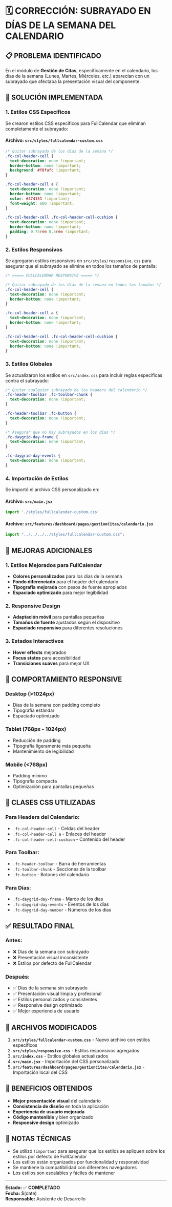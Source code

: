 # 🗓️ CORRECCIÓN: SUBRAYADO EN DÍAS DE LA SEMANA DEL CALENDARIO

## 📋 **PROBLEMA IDENTIFICADO**

En el módulo de **Gestión de Citas**, específicamente en el calendario, los días de la semana (Lunes, Martes, Miércoles, etc.) aparecían con un subrayado que afectaba la presentación visual del componente.

## 🎯 **SOLUCIÓN IMPLEMENTADA**

### **1. Estilos CSS Específicos**

Se crearon estilos CSS específicos para FullCalendar que eliminan completamente el subrayado:

#### **Archivo: `src/styles/fullcalendar-custom.css`**
```css
/* Quitar subrayado de los días de la semana */
.fc-col-header-cell {
  text-decoration: none !important;
  border-bottom: none !important;
  background: #f8fafc !important;
}

.fc-col-header-cell a {
  text-decoration: none !important;
  border-bottom: none !important;
  color: #374151 !important;
  font-weight: 600 !important;
}

.fc-col-header-cell .fc-col-header-cell-cushion {
  text-decoration: none !important;
  border-bottom: none !important;
  padding: 0.75rem 0.5rem !important;
}
```

### **2. Estilos Responsivos**

Se agregaron estilos responsivos en `src/styles/responsive.css` para asegurar que el subrayado se elimine en todos los tamaños de pantalla:

```css
/* ===== FULLCALENDAR RESPONSIVE ===== */

/* Quitar subrayado de los días de la semana en todos los tamaños */
.fc-col-header-cell {
  text-decoration: none !important;
  border-bottom: none !important;
}

.fc-col-header-cell a {
  text-decoration: none !important;
  border-bottom: none !important;
}

.fc-col-header-cell .fc-col-header-cell-cushion {
  text-decoration: none !important;
  border-bottom: none !important;
}
```

### **3. Estilos Globales**

Se actualizaron los estilos en `src/index.css` para incluir reglas específicas contra el subrayado:

```css
/* Quitar cualquier subrayado de los headers del calendario */
.fc-header-toolbar .fc-toolbar-chunk {
  text-decoration: none !important;
}

.fc-header-toolbar .fc-button {
  text-decoration: none !important;
}

/* Asegurar que no hay subrayados en los días */
.fc-daygrid-day-frame {
  text-decoration: none !important;
}

.fc-daygrid-day-events {
  text-decoration: none !important;
}
```

### **4. Importación de Estilos**

Se importó el archivo CSS personalizado en:

#### **Archivo: `src/main.jsx`**
```javascript
import './styles/fullcalendar-custom.css'
```

#### **Archivo: `src/features/dashboard/pages/gestionCitas/calendario.jsx`**
```javascript
import "../../../../styles/fullcalendar-custom.css";
```

## 🎨 **MEJORAS ADICIONALES**

### **1. Estilos Mejorados para FullCalendar**

- **Colores personalizados** para los días de la semana
- **Fondo diferenciado** para el header del calendario
- **Tipografía mejorada** con pesos de fuente apropiados
- **Espaciado optimizado** para mejor legibilidad

### **2. Responsive Design**

- **Adaptación móvil** para pantallas pequeñas
- **Tamaños de fuente** ajustados según el dispositivo
- **Espaciado responsivo** para diferentes resoluciones

### **3. Estados Interactivos**

- **Hover effects** mejorados
- **Focus states** para accesibilidad
- **Transiciones suaves** para mejor UX

## 📱 **COMPORTAMIENTO RESPONSIVE**

### **Desktop (>1024px)**
- Días de la semana con padding completo
- Tipografía estándar
- Espaciado optimizado

### **Tablet (768px - 1024px)**
- Reducción de padding
- Tipografía ligeramente más pequeña
- Mantenimiento de legibilidad

### **Mobile (<768px)**
- Padding mínimo
- Tipografía compacta
- Optimización para pantallas pequeñas

## 🔧 **CLASES CSS UTILIZADAS**

### **Para Headers del Calendario:**
- `.fc-col-header-cell` - Celdas del header
- `.fc-col-header-cell a` - Enlaces del header
- `.fc-col-header-cell-cushion` - Contenido del header

### **Para Toolbar:**
- `.fc-header-toolbar` - Barra de herramientas
- `.fc-toolbar-chunk` - Secciones de la toolbar
- `.fc-button` - Botones del calendario

### **Para Días:**
- `.fc-daygrid-day-frame` - Marco de los días
- `.fc-daygrid-day-events` - Eventos de los días
- `.fc-daygrid-day-number` - Números de los días

## ✅ **RESULTADO FINAL**

### **Antes:**
- ❌ Días de la semana con subrayado
- ❌ Presentación visual inconsistente
- ❌ Estilos por defecto de FullCalendar

### **Después:**
- ✅ Días de la semana sin subrayado
- ✅ Presentación visual limpia y profesional
- ✅ Estilos personalizados y consistentes
- ✅ Responsive design optimizado
- ✅ Mejor experiencia de usuario

## 🚀 **ARCHIVOS MODIFICADOS**

1. **`src/styles/fullcalendar-custom.css`** - Nuevo archivo con estilos específicos
2. **`src/styles/responsive.css`** - Estilos responsivos agregados
3. **`src/index.css`** - Estilos globales actualizados
4. **`src/main.jsx`** - Importación del CSS personalizado
5. **`src/features/dashboard/pages/gestionCitas/calendario.jsx`** - Importación local del CSS

## 🎯 **BENEFICIOS OBTENIDOS**

- **Mejor presentación visual** del calendario
- **Consistencia de diseño** en toda la aplicación
- **Experiencia de usuario mejorada**
- **Código mantenible** y bien organizado
- **Responsive design** optimizado

## 📝 **NOTAS TÉCNICAS**

- Se utilizó `!important` para asegurar que los estilos se apliquen sobre los estilos por defecto de FullCalendar
- Los estilos están organizados por funcionalidad y responsividad
- Se mantiene la compatibilidad con diferentes navegadores
- Los estilos son escalables y fáciles de mantener

---

**Estado:** ✅ **COMPLETADO**  
**Fecha:** $(date)  
**Responsable:** Asistente de Desarrollo 